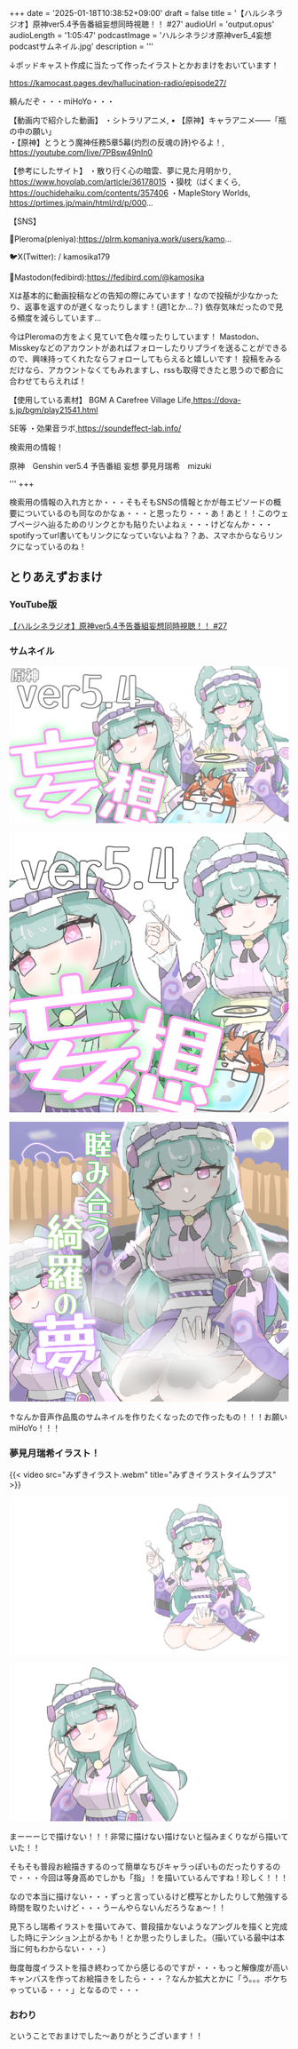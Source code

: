 +++
date = '2025-01-18T10:38:52+09:00'
draft = false
title = '【ハルシネラジオ】原神ver5.4予告番組妄想同時視聴！！ #27'
audioUrl = 'output.opus'
audioLength = '1:05:47'
podcastImage = 'ハルシネラジオ原神ver5_4妄想podcastサムネイル.jpg'
description = '''

↓ポッドキャスト作成に当たって作ったイラストとかおまけをおいています！

https://kamocast.pages.dev/hallucination-radio/episode27/

頼んだぞ・・・miHoYo・・・

【動画内で紹介した動画】
・シトラリアニメ,    • 【原神】キャラアニメ——「瓶の中の願い」  
・【原神】とうとう魔神任務5章5幕(灼烈の反魂の詩)やるよ！, https://youtube.com/live/7PBsw49nIn0

【参考にしたサイト】
・散り行く心の暗雲、夢に見た月明かり, https://www.hoyolab.com/article/36178015
・獏枕（ばくまくら, https://ouchidehaiku.com/contents/357406
・MapleStory Worlds, https://prtimes.jp/main/html/rd/p/000...

【SNS】

🪻Pleroma(pleniya):https://plrm.komaniya.work/users/kamo...

🐦X(Twitter):  / kamosika179   

🐘Mastodon(fedibird):https://fedibird.com/@kamosika

Xは基本的に動画投稿などの告知の際にみています！なので投稿が少なかったり、返事を返すのが遅くなったりします！(週1とか…？)
依存気味だったので見る頻度を減らしています…

今はPleromaの方をよく見ていて色々喋ったりしています！
Mastodon、Misskeyなどのアカウントがあればフォローしたりリプライを送ることができるので、興味持ってくれたならフォローしてもらえると嬉しいです！
投稿をみるだけなら、アカウントなくてもみれますし、rssも取得できたと思うので都合に合わせてもらえれば！

【使用している素材】
BGM
A Carefree Village Life,https://dova-s.jp/bgm/play21541.html

SE等
・効果音ラボ,https://soundeffect-lab.info/

検索用の情報！

原神　Genshin ver5.4 予告番組 妄想 夢見月瑞希　mizuki

'''
+++

検索用の情報の入れ方とか・・・そもそもSNSの情報とかが毎エピソードの概要についているのも同なのかなぁ・・・と思ったり・・・あ！あと！！このウェブページへ辿るためのリンクとかも貼りたいよねぇ・・・けどなんか・・・spotifyってurl書いてもリンクになっていないよね？？あ、スマホからならリンクになっているのね！

## とりあえずおまけ

### YouTube版

[【ハルシネラジオ】原神ver5.4予告番組妄想同時視聴！！ #27](https://youtu.be/iIIndGsE65U)

### サムネイル

![youtube向けサムネイル](ハルシネラジオ原神ver5_4妄想サムネイル.jpg)

![ポッドキャスト向けサムネイル](ハルシネラジオ原神ver5_4妄想podcastサムネイル.jpg)

![ASMR風サムネイル](ハルシネラジオ原神ver5_4妄想おまけ音声風サムネイル.jpg)

↑なんか音声作品風のサムネイルを作りたくなったので作ったもの！！！お願いmiHoYo！！！

### 夢見月瑞希イラスト！

{{< video src="みずきイラスト.webm" title="みずきイラストタイムラプス" >}}

![獏枕みずきイラスト](獏枕みずきイラスト.png)

![見下ろしみずきイラスト](見下ろしみずきイラスト.png)


まーーーじで描けない！！！非常に描けない描けないと悩みまくりながら描いていた！！

そもそも普段お絵描きするのって簡単なちびキャラっぽいものだったりするので・・・今回は等身高めでしかも「指」！を描いているんですね！珍しく！！！

なので本当に描けない・・・ずっと言っているけど模写とかしたりして勉強する時間を取りたいけど・・・うーんやらないんだろうなぁ～！！

見下ろし瑞希イラストを描いてみて、普段描かないようなアングルを描くと完成した時にテンション上がるかも！とか思ったりしました。（描いている最中は本当に何もわからない・・・）

毎度毎度イラストを描き終わってから感じるのですが・・・もっと解像度が高いキャンバスを作ってお絵描きをしたら・・・？なんか拡大とかに「う。。。ボケちゃっている・・・」となるので・・・

### おわり

ということでおまけでした～ありがとうございます！！

